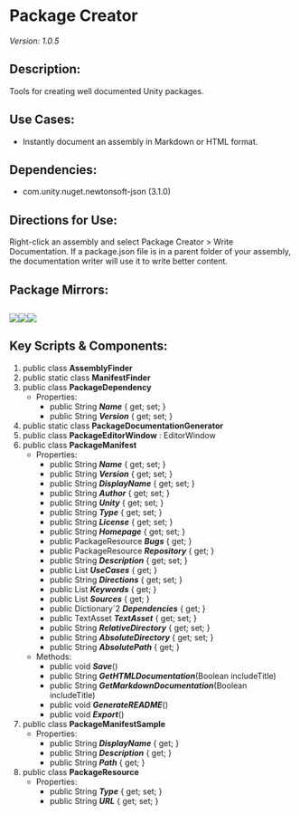 # Package Creator
*Version: 1.0.5*
## Description: 
Tools for creating well documented Unity packages.
## Use Cases: 
* Instantly document an assembly in Markdown or HTML format.
## Dependencies: 
* com.unity.nuget.newtonsoft-json (3.1.0)
## Directions for Use: 
Right-click an assembly and select Package Creator > Write Documentation. If a package.json file is in a parent folder of your assembly, the documentation writer will use it to write better content.
## Package Mirrors: 
[<img src='https://img.itch.zone/aW1nLzEzNzQ2ODg3LnBuZw==/original/npRUfq.png'>](https://github.com/Iron-Mountain-Software/package-creator.git)[<img src='https://img.itch.zone/aW1nLzEzNzQ2ODkyLnBuZw==/original/Fq0ORM.png'>](https://www.npmjs.com/package/com.iron-mountain.package-creator)[<img src='https://img.itch.zone/aW1nLzEzNzQ2ODk4LnBuZw==/original/Rv4m96.png'>](https://iron-mountain.itch.io/package-creator)
---
## Key Scripts & Components: 
1. public class **AssemblyFinder**
1. public static class **ManifestFinder**
1. public class **PackageDependency**
   * Properties: 
      * public String ***Name***  { get; set; }
      * public String ***Version***  { get; set; }
1. public static class **PackageDocumentationGenerator**
1. public class **PackageEditorWindow** : EditorWindow
1. public class **PackageManifest**
   * Properties: 
      * public String ***Name***  { get; set; }
      * public String ***Version***  { get; set; }
      * public String ***DisplayName***  { get; set; }
      * public String ***Author***  { get; set; }
      * public String ***Unity***  { get; set; }
      * public String ***Type***  { get; set; }
      * public String ***License***  { get; set; }
      * public String ***Homepage***  { get; set; }
      * public PackageResource ***Bugs***  { get; }
      * public PackageResource ***Repository***  { get; }
      * public String ***Description***  { get; set; }
      * public List<String> ***UseCases***  { get; }
      * public String ***Directions***  { get; set; }
      * public List<String> ***Keywords***  { get; }
      * public List<PackageResource> ***Sources***  { get; }
      * public Dictionary`2 ***Dependencies***  { get; }
      * public TextAsset ***TextAsset***  { get; set; }
      * public String ***RelativeDirectory***  { get; set; }
      * public String ***AbsoluteDirectory***  { get; set; }
      * public String ***AbsolutePath***  { get; }
   * Methods: 
      * public void ***Save***()
      * public String ***GetHTMLDocumentation***(Boolean includeTitle)
      * public String ***GetMarkdownDocumentation***(Boolean includeTitle)
      * public void ***GenerateREADME***()
      * public void ***Export***()
1. public class **PackageManifestSample**
   * Properties: 
      * public String ***DisplayName***  { get; }
      * public String ***Description***  { get; }
      * public String ***Path***  { get; }
1. public class **PackageResource**
   * Properties: 
      * public String ***Type***  { get; set; }
      * public String ***URL***  { get; set; }
